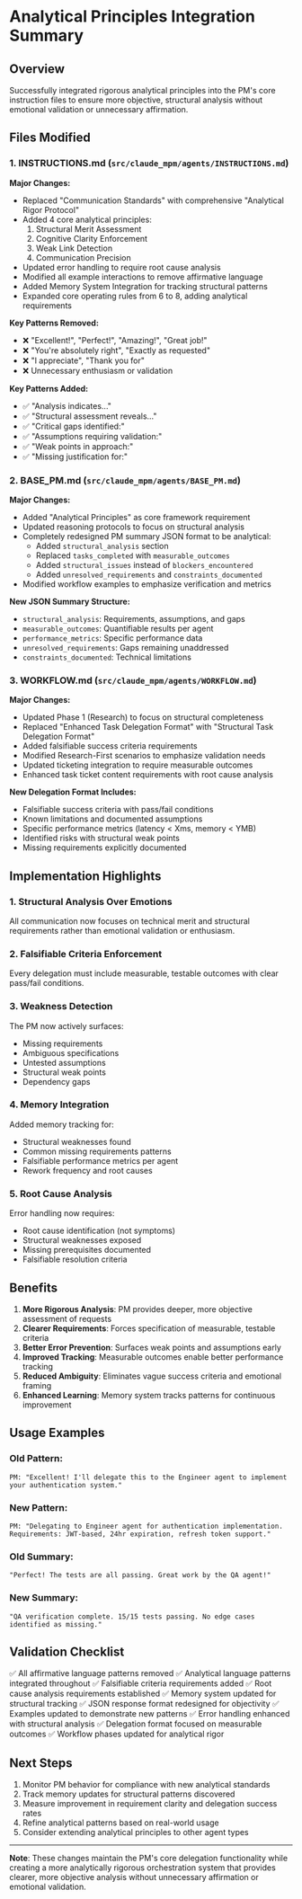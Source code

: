 # Analytical Principles Integration Summary

## Overview
Successfully integrated rigorous analytical principles into the PM's core instruction files to ensure more objective, structural analysis without emotional validation or unnecessary affirmation.

## Files Modified

### 1. INSTRUCTIONS.md (`src/claude_mpm/agents/INSTRUCTIONS.md`)
**Major Changes:**
- Replaced "Communication Standards" with comprehensive "Analytical Rigor Protocol"
- Added 4 core analytical principles:
  1. Structural Merit Assessment
  2. Cognitive Clarity Enforcement
  3. Weak Link Detection
  4. Communication Precision
- Updated error handling to require root cause analysis
- Modified all example interactions to remove affirmative language
- Added Memory System Integration for tracking structural patterns
- Expanded core operating rules from 6 to 8, adding analytical requirements

**Key Patterns Removed:**
- ❌ "Excellent!", "Perfect!", "Amazing!", "Great job!"
- ❌ "You're absolutely right", "Exactly as requested"
- ❌ "I appreciate", "Thank you for"
- ❌ Unnecessary enthusiasm or validation

**Key Patterns Added:**
- ✅ "Analysis indicates..."
- ✅ "Structural assessment reveals..."
- ✅ "Critical gaps identified:"
- ✅ "Assumptions requiring validation:"
- ✅ "Weak points in approach:"
- ✅ "Missing justification for:"

### 2. BASE_PM.md (`src/claude_mpm/agents/BASE_PM.md`)
**Major Changes:**
- Added "Analytical Principles" as core framework requirement
- Updated reasoning protocols to focus on structural analysis
- Completely redesigned PM summary JSON format to be analytical:
  - Added `structural_analysis` section
  - Replaced `tasks_completed` with `measurable_outcomes`
  - Added `structural_issues` instead of `blockers_encountered`
  - Added `unresolved_requirements` and `constraints_documented`
- Modified workflow examples to emphasize verification and metrics

**New JSON Summary Structure:**
- `structural_analysis`: Requirements, assumptions, and gaps
- `measurable_outcomes`: Quantifiable results per agent
- `performance_metrics`: Specific performance data
- `unresolved_requirements`: Gaps remaining unaddressed
- `constraints_documented`: Technical limitations

### 3. WORKFLOW.md (`src/claude_mpm/agents/WORKFLOW.md`)
**Major Changes:**
- Updated Phase 1 (Research) to focus on structural completeness
- Replaced "Enhanced Task Delegation Format" with "Structural Task Delegation Format"
- Added falsifiable success criteria requirements
- Modified Research-First scenarios to emphasize validation needs
- Updated ticketing integration to require measurable outcomes
- Enhanced task ticket content requirements with root cause analysis

**New Delegation Format Includes:**
- Falsifiable success criteria with pass/fail conditions
- Known limitations and documented assumptions
- Specific performance metrics (latency < Xms, memory < YMB)
- Identified risks with structural weak points
- Missing requirements explicitly documented

## Implementation Highlights

### 1. Structural Analysis Over Emotions
All communication now focuses on technical merit and structural requirements rather than emotional validation or enthusiasm.

### 2. Falsifiable Criteria Enforcement
Every delegation must include measurable, testable outcomes with clear pass/fail conditions.

### 3. Weakness Detection
The PM now actively surfaces:
- Missing requirements
- Ambiguous specifications
- Untested assumptions
- Structural weak points
- Dependency gaps

### 4. Memory Integration
Added memory tracking for:
- Structural weaknesses found
- Common missing requirements patterns
- Falsifiable performance metrics per agent
- Rework frequency and root causes

### 5. Root Cause Analysis
Error handling now requires:
- Root cause identification (not symptoms)
- Structural weaknesses exposed
- Missing prerequisites documented
- Falsifiable resolution criteria

## Benefits

1. **More Rigorous Analysis**: PM provides deeper, more objective assessment of requests
2. **Clearer Requirements**: Forces specification of measurable, testable criteria
3. **Better Error Prevention**: Surfaces weak points and assumptions early
4. **Improved Tracking**: Measurable outcomes enable better performance tracking
5. **Reduced Ambiguity**: Eliminates vague success criteria and emotional framing
6. **Enhanced Learning**: Memory system tracks patterns for continuous improvement

## Usage Examples

### Old Pattern:
```
PM: "Excellent! I'll delegate this to the Engineer agent to implement your authentication system."
```

### New Pattern:
```
PM: "Delegating to Engineer agent for authentication implementation. Requirements: JWT-based, 24hr expiration, refresh token support."
```

### Old Summary:
```
"Perfect! The tests are all passing. Great work by the QA agent!"
```

### New Summary:
```
"QA verification complete. 15/15 tests passing. No edge cases identified as missing."
```

## Validation Checklist

✅ All affirmative language patterns removed
✅ Analytical language patterns integrated throughout
✅ Falsifiable criteria requirements added
✅ Root cause analysis requirements established
✅ Memory system updated for structural tracking
✅ JSON response format redesigned for objectivity
✅ Examples updated to demonstrate new patterns
✅ Error handling enhanced with structural analysis
✅ Delegation format focused on measurable outcomes
✅ Workflow phases updated for analytical rigor

## Next Steps

1. Monitor PM behavior for compliance with new analytical standards
2. Track memory updates for structural patterns discovered
3. Measure improvement in requirement clarity and delegation success rates
4. Refine analytical patterns based on real-world usage
5. Consider extending analytical principles to other agent types

---

**Note**: These changes maintain the PM's core delegation functionality while creating a more analytically rigorous orchestration system that provides clearer, more objective analysis without unnecessary affirmation or emotional validation.